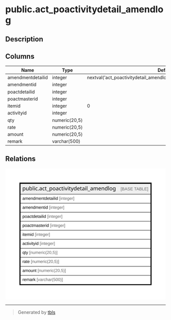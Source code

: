 # public.act_poactivitydetail_amendlog

## Description

## Columns

| Name | Type | Default | Nullable | Children | Parents | Comment |
| ---- | ---- | ------- | -------- | -------- | ------- | ------- |
| amendmentdetailid | integer | nextval('act_poactivitydetail_amendlog_amendmentdetailid_seq'::regclass) | false |  |  |  |
| amendmentid | integer |  | true |  |  |  |
| poactdetailid | integer |  | true |  |  |  |
| poactmasterid | integer |  | true |  |  |  |
| itemid | integer | 0 | true |  |  |  |
| activityid | integer |  | true |  |  |  |
| qty | numeric(20,5) |  | true |  |  |  |
| rate | numeric(20,5) |  | true |  |  |  |
| amount | numeric(20,5) |  | true |  |  |  |
| remark | varchar(500) |  | true |  |  |  |

## Relations

![er](public.act_poactivitydetail_amendlog.svg)

---

> Generated by [tbls](https://github.com/k1LoW/tbls)
